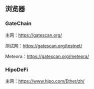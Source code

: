 ## 浏览器

### GateChain 

主网：https://gatescan.org/

测试网：https://gatescan.org/testnet/

Meteora：https://gatescan.org/meteora/


### HipoDeFi

主网：https://www.hipo.com/Ether/zh/




